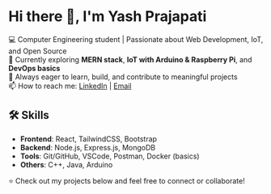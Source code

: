 # Hi there 👋, I'm Yash Prajapati

💻 Computer Engineering student | Passionate about Web Development, IoT, and Open Source  
🚀 Currently exploring **MERN stack**, **IoT with Arduino & Raspberry Pi**, and **DevOps basics**  
🎯 Always eager to learn, build, and contribute to meaningful projects  
📫 How to reach me: [LinkedIn](#) | [Email](#)

## 🛠️ Skills
- **Frontend**: React, TailwindCSS, Bootstrap
- **Backend**: Node.js, Express.js, MongoDB
- **Tools**: Git/GitHub, VSCode, Postman, Docker (basics)
- **Others**: C++, Java, Arduino

⭐ Check out my projects below and feel free to connect or collaborate!
